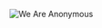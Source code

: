 ![We Are Anonymous](https://tryhackme.com/badge/993030)

<!---
clides/clides is a ✨ special ✨ repository because its `README.md` (this file) appears on your GitHub profile.
You can click the Preview link to take a look at your changes.
--->
